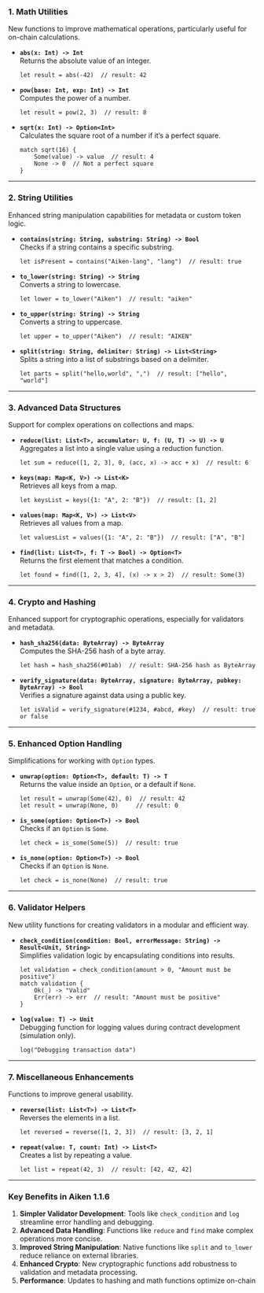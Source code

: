 ### **1. Math Utilities**
New functions to improve mathematical operations, particularly useful for on-chain calculations.

- **`abs(x: Int) -> Int`**  
  Returns the absolute value of an integer.

  ```aiken
  let result = abs(-42)  // result: 42
  ```

- **`pow(base: Int, exp: Int) -> Int`**  
  Computes the power of a number.

  ```aiken
  let result = pow(2, 3)  // result: 8
  ```

- **`sqrt(x: Int) -> Option<Int>`**  
  Calculates the square root of a number if it’s a perfect square.

  ```aiken
  match sqrt(16) {
      Some(value) -> value  // result: 4
      None -> 0  // Not a perfect square
  }
  ```

---

### **2. String Utilities**
Enhanced string manipulation capabilities for metadata or custom token logic.

- **`contains(string: String, substring: String) -> Bool`**  
  Checks if a string contains a specific substring.

  ```aiken
  let isPresent = contains("Aiken-lang", "lang")  // result: true
  ```

- **`to_lower(string: String) -> String`**  
  Converts a string to lowercase.

  ```aiken
  let lower = to_lower("Aiken")  // result: "aiken"
  ```

- **`to_upper(string: String) -> String`**  
  Converts a string to uppercase.

  ```aiken
  let upper = to_upper("Aiken")  // result: "AIKEN"
  ```

- **`split(string: String, delimiter: String) -> List<String>`**  
  Splits a string into a list of substrings based on a delimiter.

  ```aiken
  let parts = split("hello,world", ",")  // result: ["hello", "world"]
  ```

---

### **3. Advanced Data Structures**
Support for complex operations on collections and maps.

- **`reduce(list: List<T>, accumulator: U, f: (U, T) -> U) -> U`**  
  Aggregates a list into a single value using a reduction function.

  ```aiken
  let sum = reduce([1, 2, 3], 0, (acc, x) -> acc + x)  // result: 6
  ```

- **`keys(map: Map<K, V>) -> List<K>`**  
  Retrieves all keys from a map.

  ```aiken
  let keysList = keys({1: "A", 2: "B"})  // result: [1, 2]
  ```

- **`values(map: Map<K, V>) -> List<V>`**  
  Retrieves all values from a map.

  ```aiken
  let valuesList = values({1: "A", 2: "B"})  // result: ["A", "B"]
  ```

- **`find(list: List<T>, f: T -> Bool) -> Option<T>`**  
  Returns the first element that matches a condition.

  ```aiken
  let found = find([1, 2, 3, 4], (x) -> x > 2)  // result: Some(3)
  ```

---

### **4. Crypto and Hashing**
Enhanced support for cryptographic operations, especially for validators and metadata.

- **`hash_sha256(data: ByteArray) -> ByteArray`**  
  Computes the SHA-256 hash of a byte array.

  ```aiken
  let hash = hash_sha256(#01ab)  // result: SHA-256 hash as ByteArray
  ```

- **`verify_signature(data: ByteArray, signature: ByteArray, pubkey: ByteArray) -> Bool`**  
  Verifies a signature against data using a public key.

  ```aiken
  let isValid = verify_signature(#1234, #abcd, #key)  // result: true or false
  ```

---

### **5. Enhanced Option Handling**
Simplifications for working with `Option` types.

- **`unwrap(option: Option<T>, default: T) -> T`**  
  Returns the value inside an `Option`, or a default if `None`.

  ```aiken
  let result = unwrap(Some(42), 0)  // result: 42
  let result = unwrap(None, 0)     // result: 0
  ```

- **`is_some(option: Option<T>) -> Bool`**  
  Checks if an `Option` is `Some`.

  ```aiken
  let check = is_some(Some(5))  // result: true
  ```

- **`is_none(option: Option<T>) -> Bool`**  
  Checks if an `Option` is `None`.

  ```aiken
  let check = is_none(None)  // result: true
  ```

---

### **6. Validator Helpers**
New utility functions for creating validators in a modular and efficient way.

- **`check_condition(condition: Bool, errorMessage: String) -> Result<Unit, String>`**  
  Simplifies validation logic by encapsulating conditions into results.

  ```aiken
  let validation = check_condition(amount > 0, "Amount must be positive")
  match validation {
      Ok(_) -> "Valid"
      Err(err) -> err  // result: "Amount must be positive"
  }
  ```

- **`log(value: T) -> Unit`**  
  Debugging function for logging values during contract development (simulation only).

  ```aiken
  log("Debugging transaction data")
  ```

---

### **7. Miscellaneous Enhancements**
Functions to improve general usability.

- **`reverse(list: List<T>) -> List<T>`**  
  Reverses the elements in a list.

  ```aiken
  let reversed = reverse([1, 2, 3])  // result: [3, 2, 1]
  ```

- **`repeat(value: T, count: Int) -> List<T>`**  
  Creates a list by repeating a value.

  ```aiken
  let list = repeat(42, 3)  // result: [42, 42, 42]
  ```

---

### **Key Benefits in Aiken 1.1.6**
1. **Simpler Validator Development**: Tools like `check_condition` and `log` streamline error handling and debugging.
2. **Advanced Data Handling**: Functions like `reduce` and `find` make complex operations more concise.
3. **Improved String Manipulation**: Native functions like `split` and `to_lower` reduce reliance on external libraries.
4. **Enhanced Crypto**: New cryptographic functions add robustness to validation and metadata processing.
5. **Performance**: Updates to hashing and math functions optimize on-chain 

